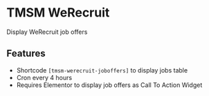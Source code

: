 TMSM WeRecruit
=================

Display WeRecruit job offers

Features
-----------

* Shortcode `[tmsm-werecruit-joboffers]` to display jobs table
* Cron every 4 hours
* Requires Elementor to display job offers as Call To Action Widget